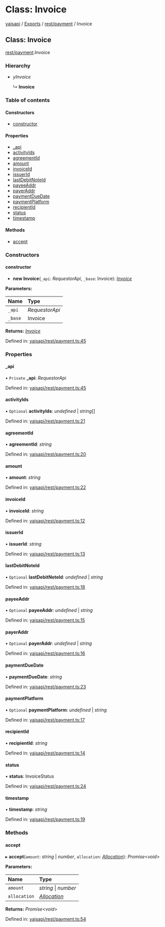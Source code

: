 # Class: Invoice

[yajsapi](../yajsapi.md) / [Exports](../modules/) / [rest/payment](../modules/rest_payment.md) / Invoice

## Class: Invoice

[rest/payment](../modules/rest_payment.md).Invoice

### Hierarchy

* _yInvoice_

  ↳ **Invoice**

### Table of contents

#### Constructors

* [constructor](rest_payment.invoice.md#constructor)

#### Properties

* [\_api](rest_payment.invoice.md#_api)
* [activityIds](rest_payment.invoice.md#activityids)
* [agreementId](rest_payment.invoice.md#agreementid)
* [amount](rest_payment.invoice.md#amount)
* [invoiceId](rest_payment.invoice.md#invoiceid)
* [issuerId](rest_payment.invoice.md#issuerid)
* [lastDebitNoteId](rest_payment.invoice.md#lastdebitnoteid)
* [payeeAddr](rest_payment.invoice.md#payeeaddr)
* [payerAddr](rest_payment.invoice.md#payeraddr)
* [paymentDueDate](rest_payment.invoice.md#paymentduedate)
* [paymentPlatform](rest_payment.invoice.md#paymentplatform)
* [recipientId](rest_payment.invoice.md#recipientid)
* [status](rest_payment.invoice.md#status)
* [timestamp](rest_payment.invoice.md#timestamp)

#### Methods

* [accept](rest_payment.invoice.md#accept)

### Constructors

#### constructor

* **new Invoice**\(`_api`: _RequestorApi_, `_base`: Invoice\): [_Invoice_](rest_payment.invoice.md)

**Parameters:**

| Name | Type |
| :--- | :--- |
| `_api` | _RequestorApi_ |
| `_base` | Invoice |

**Returns:** [_Invoice_](rest_payment.invoice.md)

Defined in: [yajsapi/rest/payment.ts:45](https://github.com/golemfactory/yajsapi/blob/289a25a/yajsapi/rest/payment.ts#L45)

### Properties

#### \_api

• `Private` **\_api**: _RequestorApi_

Defined in: [yajsapi/rest/payment.ts:45](https://github.com/golemfactory/yajsapi/blob/289a25a/yajsapi/rest/payment.ts#L45)

#### activityIds

• `Optional` **activityIds**: _undefined_ \| _string_\[\]

Defined in: [yajsapi/rest/payment.ts:21](https://github.com/golemfactory/yajsapi/blob/289a25a/yajsapi/rest/payment.ts#L21)

#### agreementId

• **agreementId**: _string_

Defined in: [yajsapi/rest/payment.ts:20](https://github.com/golemfactory/yajsapi/blob/289a25a/yajsapi/rest/payment.ts#L20)

#### amount

• **amount**: _string_

Defined in: [yajsapi/rest/payment.ts:22](https://github.com/golemfactory/yajsapi/blob/289a25a/yajsapi/rest/payment.ts#L22)

#### invoiceId

• **invoiceId**: _string_

Defined in: [yajsapi/rest/payment.ts:12](https://github.com/golemfactory/yajsapi/blob/289a25a/yajsapi/rest/payment.ts#L12)

#### issuerId

• **issuerId**: _string_

Defined in: [yajsapi/rest/payment.ts:13](https://github.com/golemfactory/yajsapi/blob/289a25a/yajsapi/rest/payment.ts#L13)

#### lastDebitNoteId

• `Optional` **lastDebitNoteId**: _undefined_ \| _string_

Defined in: [yajsapi/rest/payment.ts:18](https://github.com/golemfactory/yajsapi/blob/289a25a/yajsapi/rest/payment.ts#L18)

#### payeeAddr

• `Optional` **payeeAddr**: _undefined_ \| _string_

Defined in: [yajsapi/rest/payment.ts:15](https://github.com/golemfactory/yajsapi/blob/289a25a/yajsapi/rest/payment.ts#L15)

#### payerAddr

• `Optional` **payerAddr**: _undefined_ \| _string_

Defined in: [yajsapi/rest/payment.ts:16](https://github.com/golemfactory/yajsapi/blob/289a25a/yajsapi/rest/payment.ts#L16)

#### paymentDueDate

• **paymentDueDate**: _string_

Defined in: [yajsapi/rest/payment.ts:23](https://github.com/golemfactory/yajsapi/blob/289a25a/yajsapi/rest/payment.ts#L23)

#### paymentPlatform

• `Optional` **paymentPlatform**: _undefined_ \| _string_

Defined in: [yajsapi/rest/payment.ts:17](https://github.com/golemfactory/yajsapi/blob/289a25a/yajsapi/rest/payment.ts#L17)

#### recipientId

• **recipientId**: _string_

Defined in: [yajsapi/rest/payment.ts:14](https://github.com/golemfactory/yajsapi/blob/289a25a/yajsapi/rest/payment.ts#L14)

#### status

• **status**: InvoiceStatus

Defined in: [yajsapi/rest/payment.ts:24](https://github.com/golemfactory/yajsapi/blob/289a25a/yajsapi/rest/payment.ts#L24)

#### timestamp

• **timestamp**: _string_

Defined in: [yajsapi/rest/payment.ts:19](https://github.com/golemfactory/yajsapi/blob/289a25a/yajsapi/rest/payment.ts#L19)

### Methods

#### accept

▸ **accept**\(`amount`: _string_ \| _number_, `allocation`: [_Allocation_](rest_payment.allocation.md)\): _Promise_&lt;_void_&gt;

**Parameters:**

| Name | Type |
| :--- | :--- |
| `amount` | _string_ \| _number_ |
| `allocation` | [_Allocation_](rest_payment.allocation.md) |

**Returns:** _Promise_&lt;_void_&gt;

Defined in: [yajsapi/rest/payment.ts:54](https://github.com/golemfactory/yajsapi/blob/289a25a/yajsapi/rest/payment.ts#L54)

